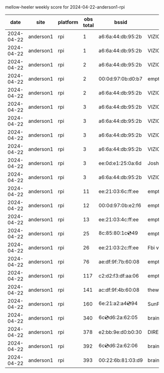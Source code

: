 mellow-heeler weekly score for 2024-04-22-anderson1-rpi

|date|site|platform|obs total|bssid|ssid|
|--|--|--|--|--|--|
|2024-04-22|anderson1|rpi|1|a6:6a:44:db:95:2b|VIZIOCastAudio7597|
|2024-04-22|anderson1|rpi|1|a6:6a:44:db:95:2b|VIZIOCastAudio7738|
|2024-04-22|anderson1|rpi|2|a6:6a:44:db:95:2b|VIZIOCastAudio8222|
|2024-04-22|anderson1|rpi|2|00:0d:97:0b:d0:b7|empty_ssid|
|2024-04-22|anderson1|rpi|2|a6:6a:44:db:95:2b|VIZIOCastAudio7045|
|2024-04-22|anderson1|rpi|3|a6:6a:44:db:95:2b|VIZIOCastAudio6478|
|2024-04-22|anderson1|rpi|3|a6:6a:44:db:95:2b|VIZIOCastAudio3918|
|2024-04-22|anderson1|rpi|3|a6:6a:44:db:95:2b|VIZIOCastAudio7967|
|2024-04-22|anderson1|rpi|3|a6:6a:44:db:95:2b|VIZIOCastAudio9775|
|2024-04-22|anderson1|rpi|3|ee:0d:e1:25:0a:6d|JoshLily|
|2024-04-22|anderson1|rpi|3|a6:6a:44:db:95:2b|VIZIOCastAudio8406|
|2024-04-22|anderson1|rpi|11|ee:21:03:6c:ff:ee|empty_ssid|
|2024-04-22|anderson1|rpi|12|00:0d:97:0b:e2:f6|empty_ssid|
|2024-04-22|anderson1|rpi|13|ee:21:03:4c:ff:ee|empty_ssid|
|2024-04-22|anderson1|rpi|25|8c:85:80:1c:cd:49|empty_ssid|
|2024-04-22|anderson1|rpi|26|ee:21:03:2c:ff:ee|Fbi van 13|
|2024-04-22|anderson1|rpi|76|ae:df:9f:7b:60:08|empty_ssid|
|2024-04-22|anderson1|rpi|117|c2:d2:f3:df:aa:06|empty_ssid|
|2024-04-22|anderson1|rpi|141|ac:df:9f:4b:60:08|theweef|
|2024-04-22|anderson1|rpi|160|6e:21:a2:a4:cd:94|SunPower21450|
|2024-04-22|anderson1|rpi|340|6c:cd:d6:2a:62:05|braingang2_5GEXT|
|2024-04-22|anderson1|rpi|378|e2:bb:9e:d0:b0:30|DIRECT-9ED03030|
|2024-04-22|anderson1|rpi|392|6c:cd:d6:2a:62:06|braingang2_2GEXT|
|2024-04-22|anderson1|rpi|393|00:22:6b:81:03:d9|braingang2|
